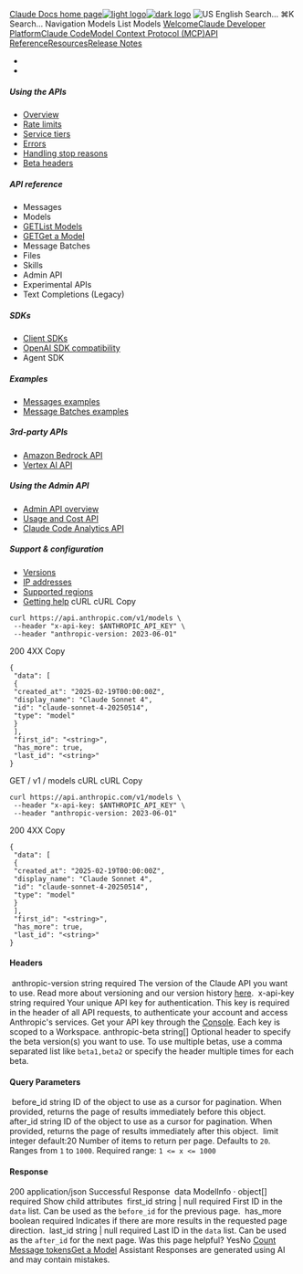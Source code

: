 [Claude Docs home page![light logo](https://mintcdn.com/anthropic-claude-docs/DcI2Ybid7ZEnFaf0/logo/light.svg?fit=max&auto=format&n=DcI2Ybid7ZEnFaf0&q=85&s=c877c45432515ee69194cb19e9f983a2)![dark logo](https://mintcdn.com/anthropic-claude-docs/DcI2Ybid7ZEnFaf0/logo/dark.svg?fit=max&auto=format&n=DcI2Ybid7ZEnFaf0&q=85&s=f5bb877be0cb3cba86cf6d7c88185216)](/)
![US](https://d3gk2c5xim1je2.cloudfront.net/flags/US.svg)
English
Search...
⌘K
Search...
Navigation
Models
List Models
[Welcome](/en/home)[Claude Developer Platform](/en/docs/intro)[Claude Code](/en/docs/claude-code/overview)[Model Context Protocol (MCP)](/en/docs/mcp)[API Reference](/en/api/messages)[Resources](/en/resources/overview)[Release Notes](/en/release-notes/overview)
* [](/en/docs/intro)
* [](/en/api/overview)
##### Using the APIs
 * [Overview](/en/api/overview)
 * [Rate limits](/en/api/rate-limits)
 * [Service tiers](/en/api/service-tiers)
 * [Errors](/en/api/errors)
 * [Handling stop reasons](/en/api/handling-stop-reasons)
 * [Beta headers](/en/api/beta-headers)
##### API reference
 * Messages
 * Models
 * [GETList Models](/en/api/models-list)
 * [GETGet a Model](/en/api/models)
 * Message Batches
 * Files
 * Skills
 * Admin API
 * Experimental APIs
 * Text Completions (Legacy)
##### SDKs
 * [Client SDKs](/en/api/client-sdks)
 * [OpenAI SDK compatibility](/en/api/openai-sdk)
 * Agent SDK
##### Examples
 * [Messages examples](/en/api/messages-examples)
 * [Message Batches examples](/en/api/messages-batch-examples)
##### 3rd-party APIs
 * [Amazon Bedrock API](/en/api/claude-on-amazon-bedrock)
 * [Vertex AI API](/en/api/claude-on-vertex-ai)
##### Using the Admin API
 * [Admin API overview](/en/api/administration-api)
 * [Usage and Cost API](/en/api/usage-cost-api)
 * [Claude Code Analytics API](/en/api/claude-code-analytics-api)
##### Support & configuration
 * [Versions](/en/api/versioning)
 * [IP addresses](/en/api/ip-addresses)
 * [Supported regions](/en/api/supported-regions)
 * [Getting help](/en/api/getting-help)
cURL
cURL
Copy
```
curl https://api.anthropic.com/v1/models \
 --header "x-api-key: $ANTHROPIC_API_KEY" \
 --header "anthropic-version: 2023-06-01"
```
200
4XX
Copy
```
{
 "data": [
 {
 "created_at": "2025-02-19T00:00:00Z",
 "display_name": "Claude Sonnet 4",
 "id": "claude-sonnet-4-20250514",
 "type": "model"
 }
 ],
 "first_id": "<string>",
 "has_more": true,
 "last_id": "<string>"
}
```
GET
/
v1
/
models
cURL
cURL
Copy
```
curl https://api.anthropic.com/v1/models \
 --header "x-api-key: $ANTHROPIC_API_KEY" \
 --header "anthropic-version: 2023-06-01"
```
200
4XX
Copy
```
{
 "data": [
 {
 "created_at": "2025-02-19T00:00:00Z",
 "display_name": "Claude Sonnet 4",
 "id": "claude-sonnet-4-20250514",
 "type": "model"
 }
 ],
 "first_id": "<string>",
 "has_more": true,
 "last_id": "<string>"
}
```
#### Headers
[​](#parameter-anthropic-version)
anthropic-version
string
required
The version of the Claude API you want to use.
Read more about versioning and our version history [here](https://docs.claude.com/en/api/versioning).
[​](#parameter-x-api-key)
x-api-key
string
required
Your unique API key for authentication.
This key is required in the header of all API requests, to authenticate your account and access Anthropic's services. Get your API key through the [Console](https://console.anthropic.com/settings/keys). Each key is scoped to a Workspace.
[​](#parameter-anthropic-beta)
anthropic-beta
string[]
Optional header to specify the beta version(s) you want to use.
To use multiple betas, use a comma separated list like `beta1,beta2` or specify the header multiple times for each beta.
#### Query Parameters
[​](#parameter-before-id)
before_id
string
ID of the object to use as a cursor for pagination. When provided, returns the page of results immediately before this object.
[​](#parameter-after-id)
after_id
string
ID of the object to use as a cursor for pagination. When provided, returns the page of results immediately after this object.
[​](#parameter-limit)
limit
integer
default:20
Number of items to return per page.
Defaults to `20`. Ranges from `1` to `1000`.
Required range: `1 <= x <= 1000`
#### Response
200
application/json
Successful Response
[​](#response-data)
data
ModelInfo · object[]
required
Show child attributes
[​](#response-first-id)
first_id
string | null
required
First ID in the `data` list. Can be used as the `before_id` for the previous page.
[​](#response-has-more)
has_more
boolean
required
Indicates if there are more results in the requested page direction.
[​](#response-last-id)
last_id
string | null
required
Last ID in the `data` list. Can be used as the `after_id` for the next page.
Was this page helpful?
YesNo
[Count Message tokens](/en/api/messages-count-tokens)[Get a Model](/en/api/models)
Assistant
Responses are generated using AI and may contain mistakes.